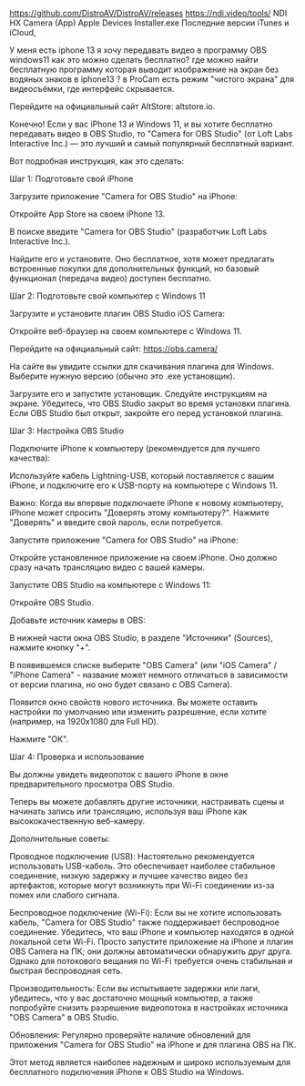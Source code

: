 https://github.com/DistroAV/DistroAV/releases
https://ndi.video/tools/
NDI HX Camera   (App)
Apple Devices Installer.exe
Последние версии iTunes и iCloud,


У меня есть iphone 13 я хочу передавать видео в программу OBS windows11 как это можно сделать бесплатно?
где можно найти бесплатную программу которая выводит изображение на экран без водяных знаков в iphone13 ?
в ProCam есть режим "чистого экрана" для видеосъёмки, где интерфейс скрывается.

Перейдите на официальный сайт AltStore: altstore.io.

Конечно! Если у вас iPhone 13 и Windows 11, и вы хотите бесплатно передавать видео в OBS Studio, то "Camera for OBS Studio" (от Loft Labs Interactive Inc.) — это лучший и самый популярный бесплатный вариант.

Вот подробная инструкция, как это сделать:

Шаг 1: Подготовьте свой iPhone

Загрузите приложение "Camera for OBS Studio" на iPhone:

Откройте App Store на своем iPhone 13.

В поиске введите "Camera for OBS Studio" (разработчик Loft Labs Interactive Inc.).

Найдите его и установите. Оно бесплатное, хотя может предлагать встроенные покупки для дополнительных функций, но базовый функционал (передача видео) доступен бесплатно.

Шаг 2: Подготовьте свой компьютер с Windows 11

Загрузите и установите плагин OBS Studio iOS Camera:

Откройте веб-браузер на своем компьютере с Windows 11.

Перейдите на официальный сайт: https://obs.camera/

На сайте вы увидите ссылки для скачивания плагина для Windows. Выберите нужную версию (обычно это .exe установщик).

Загрузите его и запустите установщик. Следуйте инструкциям на экране. Убедитесь, что OBS Studio закрыт во время установки плагина. Если OBS Studio был открыт, закройте его перед установкой плагина.

Шаг 3: Настройка OBS Studio

Подключите iPhone к компьютеру (рекомендуется для лучшего качества):

Используйте кабель Lightning-USB, который поставляется с вашим iPhone, и подключите его к USB-порту на компьютере с Windows 11.

Важно: Когда вы впервые подключаете iPhone к новому компьютеру, iPhone может спросить "Доверять этому компьютеру?". Нажмите "Доверять" и введите свой пароль, если потребуется.

Запустите приложение "Camera for OBS Studio" на iPhone:

Откройте установленное приложение на своем iPhone. Оно должно сразу начать трансляцию видео с вашей камеры.

Запустите OBS Studio на компьютере с Windows 11:

Откройте OBS Studio.

Добавьте источник камеры в OBS:

В нижней части окна OBS Studio, в разделе "Источники" (Sources), нажмите кнопку "+".

В появившемся списке выберите "OBS Camera" (или "iOS Camera" / "iPhone Camera" - название может немного отличаться в зависимости от версии плагина, но оно будет связано с OBS Camera).

Появится окно свойств нового источника. Вы можете оставить настройки по умолчанию или изменить разрешение, если хотите (например, на 1920x1080 для Full HD).

Нажмите "OK".

Шаг 4: Проверка и использование

Вы должны увидеть видеопоток с вашего iPhone в окне предварительного просмотра OBS Studio.

Теперь вы можете добавлять другие источники, настраивать сцены и начинать запись или трансляцию, используя ваш iPhone как высококачественную веб-камеру.

Дополнительные советы:

Проводное подключение (USB): Настоятельно рекомендуется использовать USB-кабель. Это обеспечивает наиболее стабильное соединение, низкую задержку и лучшее качество видео без артефактов, которые могут возникнуть при Wi-Fi соединении из-за помех или слабого сигнала.

Беспроводное подключение (Wi-Fi): Если вы не хотите использовать кабель, "Camera for OBS Studio" также поддерживает беспроводное соединение. Убедитесь, что ваш iPhone и компьютер находятся в одной локальной сети Wi-Fi. Просто запустите приложение на iPhone и плагин OBS Camera на ПК; они должны автоматически обнаружить друг друга. Однако для потокового вещания по Wi-Fi требуется очень стабильная и быстрая беспроводная сеть.

Производительность: Если вы испытываете задержки или лаги, убедитесь, что у вас достаточно мощный компьютер, а также попробуйте снизить разрешение видеопотока в настройках источника "OBS Camera" в OBS Studio.

Обновления: Регулярно проверяйте наличие обновлений для приложения "Camera for OBS Studio" на iPhone и для плагина OBS на ПК.

Этот метод является наиболее надежным и широко используемым для бесплатного подключения iPhone к OBS Studio на Windows.